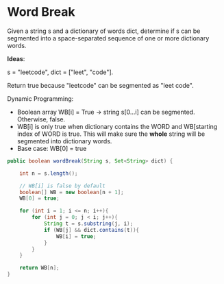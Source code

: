 # Word Break

Given a string s and a dictionary of words dict, determine if s can be segmented into a space-separated sequence of one or more dictionary words.

**Ideas**:

s = "leetcode", dict = ["leet", "code"].

Return true because "leetcode" can be segmented as "leet code".

Dynamic Programming:
- Boolean array WB[i] = True -> string s[0...i] can be segmented. Otherwise, false. 
- WB[i] is only true when dictionary contains the WORD
 and WB[starting index of WORD is true. This will make sure the **whole** string will be segmented into dictionary words.
- Base case: WB[0] = true

```java
public boolean wordBreak(String s, Set<String> dict) {

    int n = s.length();

    // WB[i] is false by default
    boolean[] WB = new boolean[n + 1];
    WB[0] = true;

    for (int i = 1; i <= n; i++){
        for (int j = 0; j < i; j++){
            String t = s.substring(j, i);
            if (WB[j] && dict.contains(t)){
                WB[i] = true;
            }
        }
    }    

    return WB[n];
}


```
